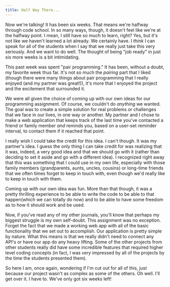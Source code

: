 ```yaml
---
title: Half Way There...
---
```


Now we're talking! It has been six weeks. That means we're halfway through code school. In so many ways, though, it doesn't feel like we're at the halfway point. I mean, I still have so much to learn, right? Yes, but it's not like we haven't learned a lot already. We certainly have. I *think* I can speak for all of the students when I say that we really just take this very seriously. And we want to do well. The thought of being "job ready" in just six more weeks is a bit intimidating. 

This past week was spent "pair programming." It has been, without a doubt, my favorite week thus far. It's not so much the *pairing* part that I liked (though there were many things about pair programming that I really enjoyed (and my partner was great!)), it's more that I enjoyed the project and the excitement that surrounded it.

We were all given the choice of coming up with our own ideas for our programming assignment. Of course, we couldn't do *anything* we wanted. The goal was to create a simple solution for real problems or challenges that we face in our lives, in one way or another. My partner and I chose to make a web application that keeps track of the last time you've contacted a friend or family member *and* reminds you, based on a user-set reminder interval, to contact them if it reached that point. 

I really wish I could take the credit for this idea. I can't though. It was my partner's idea. I guess the only thing I can take credit for was realizing that it was, indeed, a very good idea and that we should go with it (rather than deciding to set it aside and go with a different idea). I recognized right away that this was something that I could use in my own life, especially with those family members (grandparents, aunts, uncles, cousins) or long-time friends that we often times forget to keep in touch with, even though we'd really like to keep in touch with them. 

Coming up with our own idea was fun. More than that though, it was a pretty thrilling experience to be able to write the code to be able to that happen(which we can totally do now) and to be able to have some freedom as to how it should work and be used.

Now, if you've read any of my other journals, you'll know that perhaps my biggest struggle is my own self-doubt. This assignment was no exception. Forget the fact that we made a working web app with all of the basic functionality that we set out to accomplish. Our application is pretty simple by nature. What this means is that we really didn't need to connect any API's or have our app do any heavy lifting. Some of the other projects from other students really did have some incredible features that required higher level coding concepts (in fact, I was *very* impressed by all of the projects by the time the students presented them). 

So here I am, once again, wondering if I'm cut out for all of this, just because our project wasn't as complex as some of the others. Oh well. I'll get over it. I have to. We've only got six weeks left!
